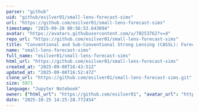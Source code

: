 ```yaml
---
parser: "github"
uid: "github/esilver01/small-lens-forecast-sims"
url: "https://github.com/esilver01/small-lens-forecast-sims"
timestamp: "2025-09-28 00:56:53.643094"
avatar: "https://avatars.githubusercontent.com/u/70253762?v=4"
repo_url: "https://github.com/esilver01/small-lens-forecast-sims"
title: "Conventional and Sub-Conventional Strong Lensing (CASSL): Forecasts and Simulations"
name: "small-lens-forecast-sims"
full_name: "esilver01/small-lens-forecast-sims"
html_url: "https://github.com/esilver01/small-lens-forecast-sims"
created_at: "2025-09-08T16:43:51Z"
updated_at: "2025-09-08T16:52:47Z"
clone_url: "https://github.com/esilver01/small-lens-forecast-sims.git"
size: 5971
language: "Jupyter Notebook"
owner: {"html_url": "https://github.com/esilver01", "avatar_url": "https://avatars.githubusercontent.com/u/70253762?v=4", "login": "esilver01", "type": "User"}
date: "2025-10-25 14:25:28.772454"
---
```

